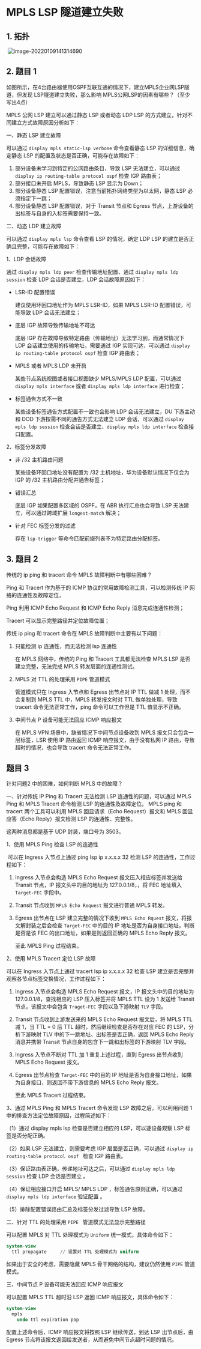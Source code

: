# MPLS LSP 隧道建立失败

## 1. 拓扑

​	![image-20220109141314690](https://s2.loli.net/2022/01/09/WpSyEsNB7THbVfI.png)

## 2. 题目 1

​	如图所示，在4台路由器使用OSPF互联互通的情况下，建立MPLS企业网LSP隧道，但发现 LSP隧道建立失败，那么影响 MPLS公网LSP的因素有哪些？（至少写出4点）

MPLS 公网 LSP 建立可以通过静态 LSP 或者动态 LDP LSP 的方式建立，针对不同建立方式故障原因分析如下：

一、静态 LSP 建立故障 

可以通过 `display mpls static-lsp verbose` 命令查看静态 LSP 的详细信息，确定静态 LSP 的配置及状态是否正确，可能存在故障如下： 

1. 部分设备未学习到特定的公网路由条目，导致 LSP 无法建立，可以通过 `display ip routing-table protocol ospf` 检查 IGP 路由表；
2. 部分接口未开启 MPLS，导致静态 LSP 显示为 Down；
3. 部分设备静态 LSP 配置错误，注意当前拓扑网络类型为以太网，静态 LSP 必须指定下一跳；
4. 部分设备静态 LSP 配置错误，对于 Transit 节点和 Egress 节点，上游设备的出标签与自身的入标签需要保持一致。

二、动态 LDP 建立故障 

可以通过 `display mpls lsp` 命令查看 LSP 的情况，确定 LDP LSP 的建立是否正确且完整，可能存在故障如下：

1、LDP 会话故障 

  通过 `display mpls ldp peer` 检查传输地址配置、通过 `display mpls ldp session` 检查 LDP 会话是否建立，LDP 会话故障原因如下： 

+ LSR-ID 配置错误
  
  建议使用环回口地址作为 MPLS LSR-ID，如果 MPLS LSR-ID 配置错误，可能导致 LDP 会话无法建立；
  
+ 底层 IGP 故障导致传输地址不可达
  
  底层 IGP 存在故障导致特定路由（传输地址）无法学习到，而通常情况下 LDP 会话建立使用的传输地址，需要通过  IGP 实现可达，可以通过 `display ip routing-table protocol ospf` 检查 IGP 路由表；
  
+ MPLS 或者 MPLS LDP 未开启
  
  某些节点系统视图或者接口视图缺少 MPLS/MPLS LDP 配置，可以通过 `display mpls interface` 或者 `display mpls ldp interface` 进行检查；
  
+ 标签通告方式不一致
  
  某些设备标签通告方式配置不一致也会影响 LDP 会话无法建立，DU 下游主动和 DOD 下游按需不同的通告方式无法建立 LDP 会话，可以通过 `display mpls ldp session` 检查会话是否建立、`display mpls ldp interface` 检查接口配置。

2、标签分发故障

+ 非 /32 主机路由问题

  某些设备环回口地址没有配置为 /32 主机地址，华为设备默认情况下仅会为 IGP 的 /32 主机路由分配并通告标签；

+ 错误汇总
  
  底层 IGP 如果配置多区域的 OSPF，在 ABR 执行汇总也会导致 LSP 无法建立，可以通过跨域扩展 `longest-match` 解决；
  
+ 针对 FEC 标签分发的过滤
  
  存在 `lsp-trigger` 等命令匹配前缀列表不为特定路由分配标签。

## 3. 题目 2

传统的 ip ping 和 tracert 命令 MPLS 故障判断中有哪些困难？

Ping 和 Tracert 作为基于的 ICMP 协议的常用故障检测工具，可以检测传统 IP 网络的连通性及故障定位，

Ping 利用 ICMP Echo Request 和 ICMP Echo Reply 消息完成连通性检测；

Tracert 可以显示完整路径并定位故障位置；

传统 ip ping 和 tracert 命令在 MPLS 故障判断中主要有以下问题：

1. 只能检测 ip 连通性，而无法检测 lsp 连通性

   在 MPLS 网络中，传统的 Ping 和 Tracert 工具都无法检查 MPLS LSP 是否建立完整，无法完成 MPLS 转发层面的连通性测试。

3. MPLS 对 TTL 的处理采用 `PIPE` 管道模式

   管道模式只在 Ingress 入节点和 Egress 出节点对 IP TTL 做减 1 处理，而不会复制到 MPLS TTL 中，MPLS 转发报文时对 TTL 做单独处理，导致 tracert 命令无法正常工作，ping 命令可以工作但是 TTL 值显示不正确。

4. 中间节点 P 设备可能无法回应 ICMP 响应报文

   在 MPLS VPN 场景中，缺省情况下中间节点设备收到 MPLS 报文只会包含一层标签，LSR 使用 IP 路由返回 ICMP 响应报文，由于没有私网 IP 路由，导致超时的情况，也会导致 tracert 命令无法正常工作。

## 题目 3

针对问题2 中的困难，如何判断 MPLS 中的故障？

一、针对传统 IP Ping 和 Tracert 无法检测 LSP 连通性的问题，可以通过 MPLS Ping 和 MPLS Tracert 命令检测 LSP 的连通性及故障定位。
MPLS ping 和 tracert 两个工具可以利用 MPLS 回显请求（Echo Request）报文和 MPLS 回显应答（Echo Reply）报文检测 LSP 的连通性、完整性。

这两种消息都是基于 UDP 封装，端口号为 3503。

1、使用 MPLS Ping 检查 LSP 的连通性

​	可以在 Ingress 入节点上通过 ping lsp ip x.x.x.x 32 检测 LSP 的连通性，工作过程如下：

1. Ingress 入节点会构造 MPLS Echo Request 报文压入相应标签并发送给 Transit 节点，IP 报文头中的目的地址为 127.0.0.1/8，，将 FEC 地址填入 `Target-FEC` 字段中。

2. Transit 节点收到 `MPLS Echo Request` 报文进行普通 MPLS 转发。

3. Egress 出节点在 LSP 建立完整的情况下收到 `MPLS Echo Rquest` 报文，将报文解封装之后会检查 `Target-FEC` 中的目的 IP 地址是否为自身接口地址，判断是否是该 FEC 的出口地址，如果是则返回正确的 MPLS Echo Reply 报文。

   至此 MPLS Ping 过程结束。

2、使用 MPLS Tracert 定位 LSP 故障

可以在 Ingress 入节点上通过 tracert lsp ip x.x.x.x 32 检查 LSP 建立是否完整并观察各节点标签交换情况，工作过程如下：

1. Ingress 入节点会构造 MPLS Echo Request 报文，IP 报文头中的目的地址为 127.0.0.1/8，查找相应的 LSP 压入标签并将 MPLS TTL 设为 1 发送给 Transit 节点，该报文中会包含 `Traget-FEC` 字段以及下游映射 `TLV` 字段。

2. Transit 节点收到上游发送来的 MPLS Echo Request 报文后，将 MPLS TTL 减 1，当 TTL = 0 后 TTL 超时，然后继续检查是否存在对应 FEC 的 LSP，分析下游映射 TLV 中的下一跳地址、出标签是否正确，返回 MPLS Echo Reply 消息并携带 Transit 节点自身的包含下一跳和出标签的下游映射 TLV 字段。

3. Ingress 入节点不断对 TTL 加 1 重复上述过程，直到 Egress 出节点收到  MPLS Echo Request 报文。

4. Egress 出节点检查 `Target-FEC` 中的目的 IP 地址是否为自身接口地址，如果为自身接口，则返回不带下游信息的 MPLS Echo Reply 报文。

   至此 MPLS Tracert 过程结束。

3、通过 MPLS Ping 和 MPLS Tracert 命令发现 LSP 故障之后，可以利用问题 1 中的排查方法定位故障原因，过程简述如下： 

（1）通过 display mpls lsp 检查是否建立相应的 LSP，可以逐设备观察 LSP 标签是否分配正确。

（2）如果 LSP 无法建立，则需要考虑  IGP 层面是否正确，可以通过 `display ip routing-table protocol ospf ` 检查 IGP 路由表。 

（3）保证路由表正确，传递地址可达之后，可以通过 `display mpls ldp session` 检查 LDP 会话是否建立 。

（4）保证相应接口开启 MPLS/ MPLS LDP ，标签通告原则正确，可以通过 `display mpls ldp interface` 验证配置 。

（5）排除配置错误路由汇总及标签分发过滤导致 LSP 故障。

二、针对 TTL 的处理采用 `PIPE ` 管道模式无法显示完整路径

可以配置 MPLS 对 TTL 处理模式为 `Uniform` 统一模式，具体命令如下：

```sql
system-view
  ttl propagate		// 设置对 TTL 处理模式为 uniform
```

如果出于安全的考虑，需要隐藏 MPLS 骨干网络的结构，建议仍然使用 `PIPE` 管道模式。

三、中间节点 P 设备可能无法回应 ICMP 响应报文

可以配置 MPLS TTL 超时沿 LSP 返回 ICMP 响应报文，具体命令如下：

```sql
system-view
  mpls
    undo ttl expiration pop 
```

配置上述命令后，ICMP 响应报文将按照 LSP 继续传送，到达 LSP 出节点后，由 Egress 节点将该报文返回给发送者，从而避免中间节点超时问题的情况。

